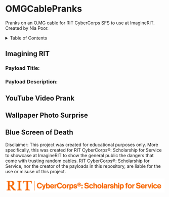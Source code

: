 # OMGCablePranks
Pranks on an O.MG cable for RIT CyberCorps SFS to use at ImagineRIT. Created by Nia Poor.

<!-- TABLE OF CONTENTS -->
<details>
  <summary>Table of Contents</summary>
  <ol>
    <li><a href="#Imagining RIT">Imagining RIT</a></li>
      <li><a href="#TestT">Test</a></li>
    <li><a href="#YouTube Video Prank">YouTube Video Prank</a></li>
    <li><a href="#Wallpaper Photo Surprise">Wallpaper Photo Surprise</a></li>
    <li><a href="#Blue Screen of Death">Blue Screen of Death</a></li>
  </ol>
</details>

## Imagining RIT
### Payload Title: 
### Payload Description: 

## YouTube Video Prank

## Wallpaper Photo Surprise

## Blue Screen of Death

Disclaimer: This project was created for educational purposes only. More specifically, this was created for RIT CyberCorps®: Scholarship for Service to showcase at ImagineRIT to show the general public the dangers that come with trusting random cables. RIT CyberCorps®: Scholarship for Service, nor the creator of the payloads in this repository, are liable for the use or misuse of this project.

![CyberCorpsLogo](https://github.com/niapoor/OMGCablePranks/blob/main/tools/CyberCorps%20Logo%20Horizontal%20Full%20Orange.png?raw=true)
